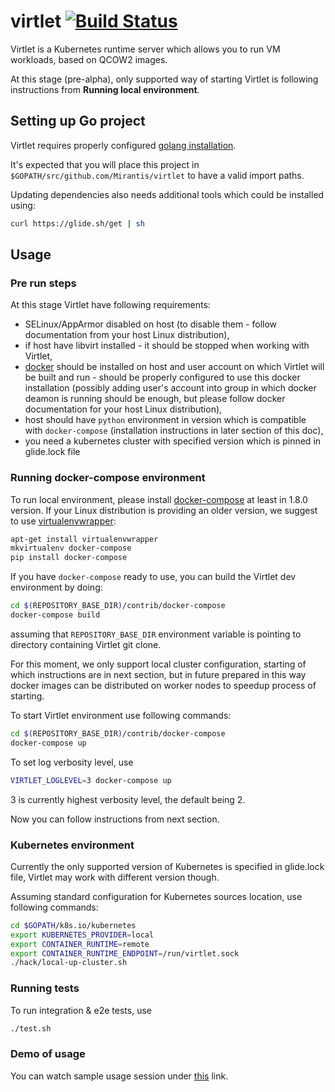 # virtlet [![Build Status](https://travis-ci.org/Mirantis/virtlet.svg?branch=master)](https://travis-ci.org/Mirantis/virtlet)

Virtlet is a Kubernetes runtime server which allows you to run VM workloads, based on QCOW2 images.

At this stage (pre-alpha), only supported way of starting Virtlet is following instructions from **Running local environment**.

## Setting up Go project

Virtlet requires properly configured [golang installation](https://golang.org/doc/install).

It's expected that you will place this project in `$GOPATH/src/github.com/Mirantis/virtlet` to have a valid import paths.

Updating dependencies also needs additional tools which could be installed using:

```sh
curl https://glide.sh/get | sh
```

## Usage

### Pre run steps

At this stage Virtlet have following requirements:

* SELinux/AppArmor disabled on host (to disable them - follow documentation from your host Linux distribution),
* if host have libvirt installed - it should be stopped when working with Virtlet,
* [docker](https://www.docker.com) should be installed on host and user account on which Virtlet will be built and run - should be properly configured to use this docker installation (possibly adding user's account into group in which docker deamon is running should be enough, but please follow docker documentation for your host Linux distribution),
* host should have `python` environment in version which is compatible with `docker-compose` (installation instructions in later section of this doc),
* you need a kubernetes cluster with specified version which is pinned in glide.lock file

### Running docker-compose environment

To run local environment, please install [docker-compose](https://pypi.python.org/pypi/docker-compose)
at least in 1.8.0 version. If your Linux distribution is providing an older version, we suggest to
use [virtualenvwrapper](https://virtualenvwrapper.readthedocs.io):

```sh
apt-get install virtualenvwrapper
mkvirtualenv docker-compose
pip install docker-compose
```

If you have `docker-compose` ready to use, you can build the Virtlet dev environment by doing:

```sh
cd $(REPOSITORY_BASE_DIR)/contrib/docker-compose
docker-compose build
```

assuming that `REPOSITORY_BASE_DIR` environment variable is pointing to directory containing Virtlet git clone.

For this moment, we only support local cluster configuration, starting of which instructions are in next section, but in future prepared in this way docker images can be distributed on worker nodes to speedup process of starting.

To start Virtlet environment use following commands:

```sh
cd $(REPOSITORY_BASE_DIR)/contrib/docker-compose
docker-compose up
```

To set log verbosity level, use
```sh
VIRTLET_LOGLEVEL=3 docker-compose up
```

3 is currently highest verbosity level, the default being 2.

Now you can follow instructions from next section.

### Kubernetes environment

Currently the only supported version of Kubernetes is specified in glide.lock file, Virtlet may work with different version though.

Assuming standard configuration for Kubernetes sources location, use following commands:

```sh
cd $GOPATH/k8s.io/kubernetes
export KUBERNETES_PROVIDER=local
export CONTAINER_RUNTIME=remote
export CONTAINER_RUNTIME_ENDPOINT=/run/virtlet.sock
./hack/local-up-cluster.sh
```

### Running tests

To run integration & e2e tests, use

```sh
./test.sh
```

### Demo of usage

You can watch sample usage session under [this](https://asciinema.org/a/1aq4f2wd8lgw0e1yexvf1knmv) link.
